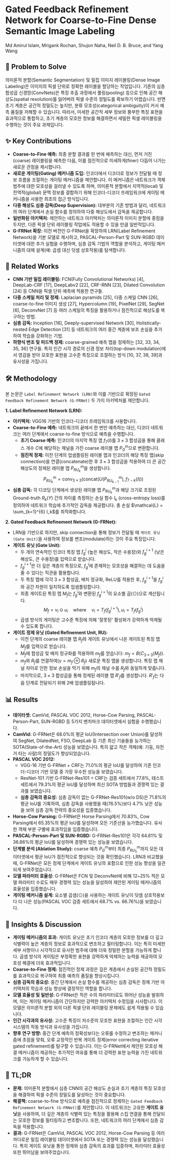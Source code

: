 # Gated Feedback Refinement Network for Coarse-to-Fine Dense Semantic Image Labeling

Md Amirul Islam, Mrigank Rochan, Shujon Naha, Neil D. B. Bruce, and Yang Wang

## 🧩 Problem to Solve

의미론적 분할(Semantic Segmentation) 및 밀집 이미지 레이블링(Dense Image Labeling)은 이미지의 픽셀 단위로 정확한 레이블을 할당하는 작업입니다. 기존의 심층 합성곱 신경망(ConvNets)은 특징 추출 과정에서 풀링(pooling) 등으로 인해 공간 해상도(spatial resolution)를 잃어버려 픽셀 수준의 정밀도를 확보하기 어렵습니다. 반면 초기 계층은 공간적 정밀도는 높지만, 분류 모호성(categorical ambiguity)이 커서 예측 품질을 저해할 수 있습니다. 따라서, 미세한 공간적 세부 정보와 풍부한 특징 표현을 효과적으로 통합하고, 초기 계층의 모호한 정보를 해결하면서 세밀한 픽셀 레이블링을 수행하는 것이 주요 과제입니다.

## ✨ Key Contributions

- **Coarse-to-Fine 예측:** 최종 분할 결과를 한 번에 예측하는 대신, 먼저 거친(coarse) 레이블링을 예측한 다음, 이를 점진적으로 미세하게(finer) 다듬어 나가는 새로운 관점을 제시합니다.
- **새로운 게이팅(Gating) 메커니즘 도입:** 인코더에서 디코더로 정보가 전달될 때 정보 흐름을 조절하는 게이팅 메커니즘을 제안합니다. 이 메커니즘은 네트워크가 객체 범주에 대한 모호성을 걸러낼 수 있도록 하며, 의미론적 분할에서 지역적(local) 및 전역적(global) 문맥 정보를 결합하기 위해 인코더-디코더 프레임워크에 게이팅 메커니즘을 사용한 최초의 접근 방식입니다.
- **다중 해상도 심층 감독(Deep Supervision):** 대부분의 기존 방법과 달리, 네트워크의 여러 단계에서 손실 함수를 정의하여 다중 해상도에서 감독을 제공합니다.
- **일반화된 아키텍처:** 제안하는 네트워크 아키텍처는 의미론적 이미지 분할에 중점을 두지만, 다른 픽셀 단위 레이블링 작업에도 적용할 수 있을 만큼 일반적입니다.
- **G-FRNet 확장:** 이전 버전인 G-FRNet을 확장하여 LRN(Label Refinement Network)을 기본 모델로 제시하고, PASCAL-Person-Part 및 SUN-RGBD 데이터셋에 대한 추가 실험을 수행하며, 심층 감독 기법의 역할을 분석하고, 게이팅 메커니즘의 대체 설계(예: 곱셈 대신 덧셈 상호작용)를 탐색합니다.

## 📎 Related Works

- **CNN 기반 밀집 레이블링:** FCN(Fully Convolutional Networks) [4], DeepLab-CRF [17], DeepLabv2 [22], CRF-RNN [23], Dilated Convolution [24] 등 CNN을 픽셀 단위 예측에 적용한 연구들.
- **다중 스케일 처리 및 정제:** Laplacian pyramids [25], 다중 스케일 CNN [26], coarse-to-fine 이미지 생성 [27], Hypercolumn [19], PixelNet [29], SegNet [6], DeconvNet [7] 등 여러 스케일의 특징을 활용하거나 점진적으로 해상도를 복구하는 방법.
- **심층 감독:** Inception [16], Deeply-supervised Network [30], Holistically-nested Edge Detection [31] 등 네트워크의 여러 중간 계층에 보조 손실을 추가하여 학습을 강화하는 기법.
- **하향식 변조 및 피드백 정제:** coarse-grained 예측 맵을 정제하는 [32, 33, 34, 35, 36] 연구들. 특히 인간 시각 경로의 신경 정보 처리(top-down modulation)에서 영감을 받아 모호한 표현을 고수준 특징으로 조절하는 방식 [10, 37, 38, 39]과 유사성을 가집니다.

## 🛠️ Methodology

본 논문은 `Label Refinement Network (LRN)`와 이를 기반으로 확장된 `Gated Feedback Refinement Network (G-FRNet)` 두 가지 아키텍처를 제안합니다.

**1. Label Refinement Network (LRN):**

- **아키텍처:** VGG16 기반의 인코더-디코더 프레임워크를 사용합니다.
- **Coarse-to-Fine 예측:** 네트워크의 끝에서 한 번만 예측하는 대신, 디코더 네트워크는 여러 단계에서 coarse-to-fine 방식으로 예측을 수행합니다.
  - **초기 Coarse 예측:** 인코더의 마지막 특징 맵 $f_7(I)$를 $3 \times 3$ 합성곱을 통해 클래스 개수 $C$에 해당하는 채널을 가진 coarse 레이블 맵 $P_{G}^{m}$으로 변환합니다.
  - **점진적 정제:** 이전 단계의 업샘플링된 레이블 맵과 인코더의 해당 특징 맵(skip connection)을 연결(concatenate)한 후 $3 \times 3$ 합성곱을 적용하여 더 큰 공간 해상도의 정제된 레이블 맵 $P_{RU_k}^{m}$을 생성합니다.
    $$P_{RU_k}^{m} = \text{conv}_{3 \times 3}(\text{concat}(U(P_{RU_{k-1}}^{m}), f_{7-k}(I)))$$
- **심층 감독:** 각 디코딩 단계에서 생성된 레이블 맵 $P_{RU_k}^{m}$과 해당 크기로 조정된 Ground-truth $R_k(Y)$ 간의 차이를 측정하는 손실 함수 $l_k$ (cross-entropy loss)를 정의하여 네트워크 학습에 추가적인 감독을 제공합니다. 총 손실 $\mathcal{L} = \sum_{k=1}^{6} l_k$를 최적화합니다.

**2. Gated Feedback Refinement Network (G-FRNet):**

- LRN을 기반으로 하지만, skip connection을 통해 정보가 전달될 때 `게이트 유닛(Gate Unit)`을 사용하여 정보를 변조(modulate)하는 것이 주요 특징입니다.
- **게이트 유닛 (Gate Unit):**
  - 두 개의 연속적인 인코더 특징 맵 $f_g^i$ (높은 해상도, 작은 수용장)와 $f_g^{i+1}$ (낮은 해상도, 큰 수용장)를 입력으로 받습니다.
  - $f_g^{i+1}$은 더 깊은 계층의 특징으로, $f_g^i$에 존재하는 모호성을 해결하는 데 도움을 줄 수 있다는 직관을 활용합니다.
  - 두 특징 맵에 각각 $3 \times 3$ 합성곱, 배치 정규화, ReLU를 적용한 후, $f_g^{i+1}$을 $f_g^i$와 공간 차원이 일치하도록 업샘플링합니다.
  - 최종 게이트된 특징 맵 $M_f$는 $f_g^i$와 변환된 $f_g^{i+1}$의 요소별 곱($\odot$)으로 계산됩니다.
    $$M_f = v_i \odot u_i \quad \text{where} \quad v_i = T_f(f_g^{i+1}), u_i = T_f(f_g^i)$$
  - 곱셈 방식의 게이팅은 고수준 특징에 의해 '잘못된' 활성화가 강력하게 억제될 수 있도록 합니다.
- **게이트 정제 유닛 (Gated Refinement Unit, RU):**
  - 이전 단계의 coarse 레이블 맵 $R_f$와 게이트 유닛에서 나온 게이트된 특징 맵 $M_f$를 입력으로 받습니다.
  - $M_f$에 합성곱 및 배치 정규화를 적용하여 $m_f$를 얻습니다: $m_f = B(C_{3 \times 3}(M_f))$.
  - $m_f$와 $R_f$를 연결하여($\gamma = m_f \oplus R_f$) 새로운 특징 맵을 생성합니다. 특징 맵 채널 차이로 인한 정보 손실을 막기 위해 $m_f$의 채널 수를 $R_f$와 동일하게 맞춥니다.
  - 마지막으로, $3 \times 3$ 합성곱을 통해 정제된 레이블 맵 $R'_f$를 생성합니다. $R'_f$는 다음 단계로 전달되기 위해 2배 업샘플링됩니다.

## 📊 Results

- **데이터셋:** CamVid, PASCAL VOC 2012, Horse-Cow Parsing, PASCAL-Person-Part, SUN-RGBD 등 5가지 벤치마크 데이터셋에서 실험을 수행했습니다.
- **CamVid:** G-FRNet은 68.0%의 평균 IoU(Intersection over Union)를 달성하여 SegNet, DilatedNet, FSO, DeepLab 등 기존 최신 기술들을 능가하는 SOTA(State-of-the-Art) 성능을 보였습니다. 특히 얇고 작은 객체(예: 기둥, 자전거 타는 사람)의 정밀도가 향상되었습니다.
- **PASCAL VOC 2012:**
  - VGG-16 기반 G-FRNet + CRF는 71.0%의 평균 IoU를 달성하여 기존 인코더-디코더 기반 모델 중 가장 우수한 성능을 보였습니다.
  - ResNet-101 기반 G-FRNet-Res101 + CRF는 검증 세트에서 77.8%, 테스트 세트에서 79.3%의 평균 IoU를 달성하며 최신 SOTA 방법들과 경쟁력 있는 결과를 보였습니다.
  - **심층 감독의 중요성:** 심층 감독이 없는 G-FRNet-Res101(w/o DS)은 71.8%의 평균 IoU를 기록하여, 심층 감독을 사용했을 때(76.5%)보다 4.7% 낮은 성능을 보여 심층 감독 전략의 중요성을 입증했습니다.
- **Horse-Cow Parsing:** G-FRNet은 Horse Parsing에서 70.83%, Cow Parsing에서 65.35%의 평균 IoU를 달성하며 모든 기준선을 능가했습니다. 유사한 객체 부분 구별에 효과적임을 입증했습니다.
- **PASCAL-Person-Part 및 SUN-RGBD:** G-FRNet-Res101은 각각 64.61% 및 36.86%의 평균 IoU를 달성하며 경쟁력 있는 성능을 보였습니다.
- **단계별 분석 (Ablation Study):** coarse 예측 $P_{G}^{m}$부터 최종 $P_{RU_5}^{m}$까지 모든 데이터셋에서 평균 IoU가 점진적으로 향상되는 것을 확인했습니다. LRN과 비교했을 때, G-FRNet은 모든 정제 단계에서 게이트 유닛의 포함으로 인한 성능 향상을 일관되게 보여주었습니다.
- **모델 파라미터 효율성:** G-FRNet은 FCN 및 DeconvNet에 비해 12~25% 적은 모델 파라미터 수로도 매우 경쟁력 있는 성능을 달성하여 제안된 게이팅 메커니즘의 효율성을 입증했습니다.
- **게이팅 메커니즘 설계:** 요소별 곱셈($\odot$)을 사용하는 게이트 유닛이 덧셈 상호작용보다 더 나은 성능(PASCAL VOC 검증 세트에서 68.7% vs. 66.76%)을 보였습니다.

## 🧠 Insights & Discussion

- **게이팅 메커니즘의 효과:** 게이트 유닛은 초기 인코더 계층의 모호한 정보를 더 깊고 식별력이 높은 계층의 정보로 효과적으로 변조하고 필터링합니다. 이는 특히 미세한 세부 사항이나 시각적으로 유사한 범주에 대해 더욱 정밀한 분할을 가능하게 합니다. 곱셈 방식의 게이팅은 부정확한 표현을 강력하게 억제하는 능력을 제공하여 모호성 해결에 더욱 효과적입니다.
- **Coarse-to-Fine 정제:** 점진적인 정제 과정은 깊은 계층에서 손실된 공간적 정밀도를 효과적으로 복구하여 최종 예측의 품질을 향상시킵니다.
- **심층 감독의 중요성:** 중간 단계에서 손실 함수를 제공하는 심층 감독은 정제 기반 아키텍처의 학습과 성능 향상에 결정적인 역할을 합니다.
- **모델 효율성 및 일반성:** G-FRNet은 적은 수의 파라미터로도 뛰어난 성능을 발휘하며, 이는 게이팅 메커니즘이 간단하지만 강력한 아키텍처 수정임을 시사합니다. 이 모델은 의미론적 분할 외의 다른 픽셀 단위 레이블링 문제에도 쉽게 적용될 수 있습니다.
- **인간 시각과의 유사성:** 고수준 특징이 저수준의 모호한 표현을 조절하는 인간 시각 시스템의 작동 방식과 유사성을 가집니다.
- **향후 연구 방향:** 중간 단계 예측의 정확성보다는 오류를 수정하고 변조하는 메커니즘에 초점을 맞춰, 오류 교정적인 반복 게이트 정제(error correcting iterative gated refinement)를 탐구할 수 있습니다. 이는 G-FRNet에서 제안된 모호성 해결 메커니즘이 제공하는 추가적인 여유를 통해 더 강력한 표현 능력을 가진 네트워크를 가능하게 할 수 있습니다.

## 📌 TL;DR

- **문제:** 의미론적 분할에서 심층 CNN의 공간 해상도 손실과 초기 계층의 특징 모호성을 해결하여 픽셀 수준의 정밀도를 달성하는 것이 중요합니다.
- **해결책:** coarse-to-fine 방식으로 예측을 점진적으로 정제하는 `Gated Feedback Refinement Network (G-FRNet)`를 제안합니다. 이 네트워크는 고유한 **게이트 유닛**을 사용하여, 더 깊은 계층의 식별력 있는 특징을 활용해 스킵 연결을 통해 전달되는 모호한 정보를 필터링하고 변조합니다. 또한, 네트워크의 여러 단계에서 심층 감독을 적용합니다.
- **결과:** G-FRNet은 CamVid, PASCAL VOC 2012, Horse-Cow Parsing 등 여러 까다로운 밀집 레이블링 데이터셋에서 SOTA 또는 경쟁력 있는 성능을 달성했습니다. 특히 게이트 유닛을 통한 정제와 심층 감독의 효과를 입증하며, 파라미터 효율성 또한 뛰어남을 보여주었습니다.
